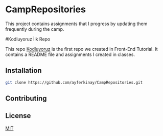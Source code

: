 # CampRepositories
This project contains assignments that I progress by updating them frequently during the camp.


#Kodluyoruz İlk Repo

This repo [Kodluyoruz](https://www.kodluyoruz.org) is the first repo we created in Front-End Tutorial. It contains a README file and assignments I created in classes.
## Installation


```bash
git clone https://github.com/ayferkinay/CampRepositories.git
```


## Contributing


## License
[MIT](https://choosealicense.com/licenses/mit/)
